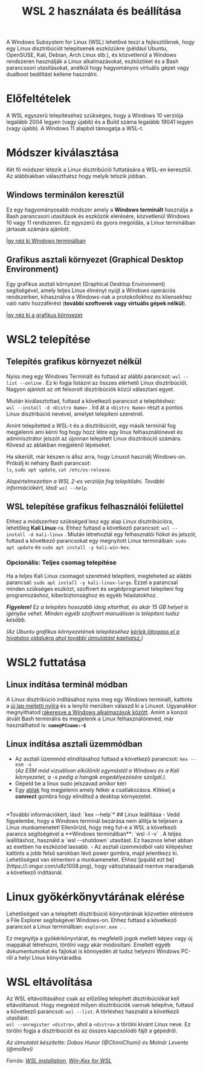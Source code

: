 ﻿---
title: "WSL 2 használata és beállítása"
tags:
    - Windows Subsystem for Linux
---

A Windows Subsystem for Linux (WSL) lehetővé teszi a fejlesztőknek, hogy egy Linux disztribúciót telepítsenek eszközükre (például Ubuntu, OpenSUSE, Kali, Debian, Arch Linux stb.), és közvetlenül a Windows rendszeren használják a Linux alkalmazásokat, eszközöket és a Bash parancssori utasításokat, anélkül hogy hagyományos virtuális gépet vagy dualboot beállítást kellene használni.


# Előfeltételek

A WSL egyszerű telepítéséhez szükséges, hogy a Windows 10 verziója legalább 2004 legyen (vagy újabb) és a Build száma legalább 19041 legyen (vagy újabb). A Windows 11 alapból támogatja a WSL-t.

# Módszer kiválasztása

Két fő módszer létezik a Linux disztribúció futtatására a WSL-en keresztül. Az alábbiakban választhatsz hogy melyik tetszik jobban.

## Windows terminálon keresztül

Ez egy hagyományosabb módszer amely a **Windows terminált** használja a Bash parancssori utasítások és eszközök elérésére, közvetlenül Windows 10 vagy 11 rendszeren. Ez egyszerű és gyors megoldás, a Linux terminálban jártasak számára ajánlott.

 [Így néz ki Windows terminálban](https://i.imgur.com/X1tn84o.png)

## Grafikus asztali környezet (Graphical Desktop Environment)
Egy grafikus asztali környezet (Graphical Desktop Environment) segítségével, amely teljes Linux élményt nyújt a Windows operációs rendszerben, kihasználva a Windows-nak a protokollokhoz és kliensekhez való natív hozzáférést (**további szoftverek vagy virtuális gépek nélkül**).
 
 [Így néz ki a grafikus környezet](https://i.imgur.com/5HBjVl4.png)

# WSL2 telepítése

## Telepítés grafikus környezet nélkül

Nyiss meg egy Windows Terminált és futtasd az alábbi parancsot: `wsl --list --online` . Ez ki fogja listázni az összes elérhető Linux disztribúciót. Nagyon ajánlott az ott felsorolt disztribúciók közül választani egyet.

Miután kiválasztottad, futtasd a következő parancsot a telepítéshez: <br>
`wsl --install -d <Distro Name>` . Írd át a `<Distro Name>` részt a pontos Linux disztribúció nevével, amelyet telepíteni szeretnél.

Amint telepítetted a WSL-t és a disztribúciót, egy másik terminál fog megjelenni ami kérni fog hogy hozz létre egy linux felhasználónevet és adminisztrátor jelszót az újonnan telepített Linux disztribúció számára. Kövesd az ablakban megjelenő lépéseket.

Ha sikerült, már készen is állsz arra, hogy Linuxot használj Windows-on. Próbálj ki néhány Bash parancsot: <br>
`ls`, `sudo apt update`, `cat /etc/os-release`.

*Alapértelmezetten a WSL 2-es verziója fog telepítődni. További információkért, lásd: `wsl --help`.*

## WSL telepítése grafikus felhasználói felülettel
Ehhez a módszerhez szükséged lesz egy alap Linux disztribúcióra, lehetőleg **Kali Linux**-ra. Ehhez futtasd a következő parancsot: `wsl --install -d kali-linux` . Miután létrehoztál egy felhasználói fiókot és jelszót, futtasd a következő parancsokat egy megnyitott Linux terminálban: `sudo apt update` és `sudo apt install -y kali-win-kex`.


### Opcionális: Teljes csomag telepítése
Ha a teljes Kali Linux csomagot szeretnéd telepíteni, megteheted az alábbi parancsal:
`sudo apt install -y kali-linux-large`. Ezzel a parancsal minden szükséges eszközt, szoftvert és segédprogramot telepíteni fog programozáshoz, kiberbiztonsághoz és egyéb feladatokhoz.

***Figyelem!*** *Ez a telepítés hosszabb ideig eltarthat, és akár 15 GB helyet is igénybe vehet. Minden egyéb szoftvert manuálisan is telepíteni tudsz késöbb.*
 

*(Az Ubuntu grafikus környezetének telepítéséhez [kérlek látogass el a hivatalos oldalukra ahol további útmutatást kaphatsz.](https://ubuntu.com/tutorials/install-ubuntu-on-wsl2-on-windows-11-with-gui-support#1-overview))*

# WSL2 futtatása

## Linux indítása terminál módban
A Linux disztribúció indításához nyiss meg egy Windows terminált, kattints a [új lap melletti nyilra](https://i.imgur.com/aLcHvrC.png) és a lenyíló menüben válaszd ki a Linuxot. Ugyanakkor megnyithatod 
[rákeresve a Windows alkalmazások között](https://i.imgur.com/iT4w9za.png).
Amint a konzol átvált Bash terminálra és megjelenik a Linux felhasználóneved, már használhatod is:
**`name@PCname:~$`**

## Linux indítása asztali üzemmódban
 
- Az asztali üzemmód elindításához futtasd a következő parancsot: `kex --esm -s` <br> (*Az ESM mód vizuálisan elkülöníti egymástól a Windows és a Kali környezetet, a -s pedig a hangok engedélyezésére szolgál.)*. 
- Gépeld be a linux sudo jelszavad amikor kéri
- Egy [ablak](https://www.kali.org/docs/wsl/win-kex-esm/RDP-Message-1.png) fog megjelenni amely felkér a csatlakozásra. Klikkelj a **connect** gombra hogy elindítsd a desktop környezetet.

<br>
*További információkért, lásd: `kex --help`*
## Linux leállítása
- Vedd figyelembe, hogy a Windows terminál bezárása nem állítja le teljesen a Linux munkamenetet! Ellenőrizd, hogy még fut-e a WSL a következő parancs segítségével a **Windows terminálban**: 
`wsl -l -v` . A teljes leállításhoz, használd a `wsl --shutdown` utasítást. Ez hasznos lehet abban az esetben ha eszközöd lassabb.
- Az asztali üzemmódból való kilépéshez kattints a jobb felső sarokban lévő power gombra, majd jelentkezz ki. Lehetőséged van elmenteni a munkamenetet. Ehhez [pipáld ezt be](https://i.imgur.com/u8z1008.png), hogy változtatásaid mentve maradjanak a következő indításnál.

# Linux gyökérkönyvtárának elérése

Lehetőséged van a telepített disztribúció könyvtárának közvetlen elérésére a File Explorer segítségével Windows-on. Ehhez futtasd a következő parancsot a Linux terminálban: `explorer.exe .` . 

Ez megnyitja a gyökérkönyvtárat, és megfelelő jogok mellett képes vagy új mappákat létrehozni, törölni vagy akár módosítani. Emellett egyéb dokumentumokat és fájlokat is könnyedén át tudsz helyezni Windows PC-ről a helyi Linux könyvtáradba.

# WSL eltávolítása
Az WSL eltávolításához csak az előzőleg telepített disztribúciókat kell eltávolítanod. Hogy megnézd milyen disztribúciók vannak telepítve, futtasd a következő parancsot:
`wsl --list`. A törléshez használd a következő utasítást: <br> `wsl --unregister <distro>`, ahol a `<distro>` a törölni kívánt Linux neve. Ez törölni fogja a disztribúciót és az összes kapcsólódó fájlt a gépedről.


_Az útmutatót készítette: Dobos Hunor (@ChimiChumi) és Molnár Levente (@mollevi)_

_Forrás: [WSL installation](https://learn.microsoft.com/en-us/windows/wsl/install), [Win-Kex for WSL](https://www.kali.org/docs/wsl/win-kex/)_
